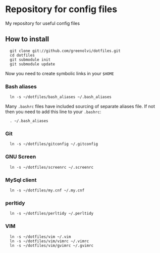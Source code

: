 # Repository for config files

My repository for useful config files

## How to install

      git clone git://github.com/greenolvi/dotfiles.git
      cd dotfiles
      git submodule init
      git submodule update

Now you need to create symbolic links in your `$HOME`

### Bash aliases

      ln -s ~/dotfiles/bash_aliases ~/.bash_aliases
   
Many `.bashrc` files have included sourcing of separate aliases file. If not then you need to add this line to your `.bashrc`:

      . ~/.bash_aliases

### Git

      ln -s ~/dotfiles/gitconfig ~/.gitconfig
   
### GNU Screen

      ln -s ~/dotfiles/screenrc ~/.screenrc

### MySql client

      ln -s ~/dotfiles/my.cnf ~/.my.cnf
   
### perltidy

      ln -s ~/dotfiles/perltidy ~/.perltidy

### VIM

      ln -s ~/dotfiles/vim ~/.vim
      ln -s ~/dotfiles/vim/vimrc ~/.vimrc
      ln -s ~/dotfiles/vim/gvimrc ~/.gvimrc
